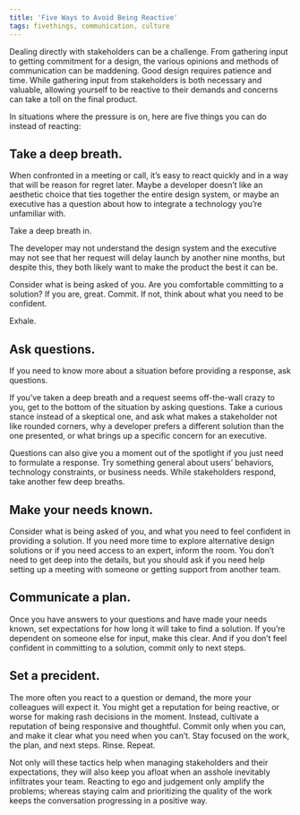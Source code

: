 ```yaml
---
title: 'Five Ways to Avoid Being Reactive'
tags: fivethings, communication, culture
---
```



Dealing directly with stakeholders can be a challenge. From gathering input to getting commitment for a design, the various opinions and methods of communication can be maddening. Good design requires patience and time. While gathering input from stakeholders is both necessary and valuable, allowing yourself to be reactive to their demands and concerns can take a toll on the final product.

In situations where the pressure is on, here are five things you can do instead of reacting:

## Take a deep breath.
When confronted in a meeting or call, it’s easy to react quickly and in a way that will be reason for regret later. Maybe a developer doesn’t like an aesthetic choice that ties together the entire design system, or maybe an executive has a question about how to integrate a technology you’re unfamiliar with.

Take a deep breath in.

The developer may not understand the design system and the executive may not see that her request will delay launch by another nine months, but despite this, they both likely want to make the product the best it can be.

Consider what is being asked of you. Are you comfortable committing to a solution? If you are, great. Commit. If not, think about what you need to be confident.

Exhale.


## Ask questions.
If you need to know more about a situation before providing a response, ask questions.

If you’ve taken a deep breath and a request seems off-the-wall crazy to you, get to the bottom of the situation by asking questions. Take a curious stance instead of a skeptical one, and ask what makes a stakeholder not like rounded corners, why a developer prefers a different solution than the one presented, or what brings up a specific concern for an executive.

Questions can also give you a moment out of the spotlight if you just need to formulate a response. Try something general about users’ behaviors, technology constraints, or business needs. While stakeholders respond, take another few deep breaths.


## Make your needs known.
Consider what is being asked of you, and what you need to feel confident in providing a solution. If you need more time to explore alternative design solutions or if you need access to an expert, inform the room. You don’t need to get deep into the details, but you should ask if you need help setting up a meeting with someone or getting support from another team.


## Communicate a plan.
Once you have answers to your questions and have made your needs known, set expectations for how long it will take to find a solution. If you’re dependent on someone else for input, make this clear. And if you don’t feel confident in committing to a solution, commit only to next steps.



## Set a precident.
The more often you react to a question or demand, the more your colleagues will expect it. You might get a reputation for being reactive, or worse for making rash decisions in the moment. Instead, cultivate a reputation of being responsive and thoughtful. Commit only when you can, and make it clear what you need when you can’t. Stay focused on the work, the plan, and next steps. Rinse. Repeat.

Not only will these tactics help when managing stakeholders and their expectations, they will also keep you afloat when an asshole inevitably infiltrates your team.  Reacting to ego and judgement only amplify the problems; whereas staying calm and prioritizing the quality of the work keeps the conversation progressing in a positive way.
